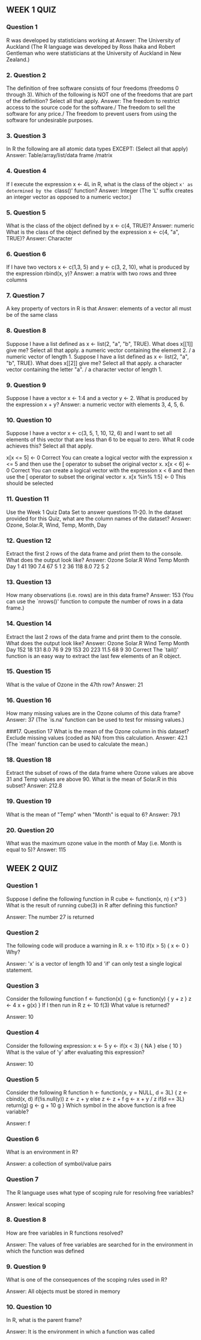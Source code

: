 ## WEEK 1 QUIZ
### Question 1
R was developed by statisticians working at
Answer: The University of Auckland  (The R language was developed by Ross Ihaka and Robert Gentleman who were statisticians at the University of Auckland in New Zealand.)

### 2. Question 2
The definition of free software consists of four freedoms (freedoms 0 through 3). Which of the following is NOT one of the freedoms that are part of the definition? Select all that apply.
Answer: The freedom to restrict access to the source code for the software./ The freedom to sell the software for any price./ The freedom to prevent users from using the software for undesirable purposes.

### 3. Question 3
In R the following are all atomic data types EXCEPT: (Select all that apply)
Answer: Table/array/list/data frame /matrix

### 4. Question 4
If I execute the expression x <- 4L in R, what is the class of the object `x' as determined by the `class()' function?
Answer: Integer (The 'L' suffix creates an integer vector as opposed to a numeric vector.)
### 5. Question 5
What is the class of the object defined by x <- c(4, TRUE)?
Answer: numeric
What is the class of the object defined by the expression x <- c(4, "a", TRUE)? 
Answer: Character

### 6. Question 6
If I have two vectors x <- c(1,3, 5) and y <- c(3, 2, 10), what is produced by the expression rbind(x, y)?
Answer: a matrix with two rows and three columns

### 7. Question 7
A key property of vectors in R is that
Answer: elements of a vector all must be of the same class

### 8. Question 8
Suppose I have a list defined as x <- list(2, "a", "b", TRUE). What does x[[1]] give me? Select all that apply.
a numeric vector containing the element 2. / a numeric vector of length 1.
Suppose I have a list defined as x <- list(2, "a", "b", TRUE). What does x[[2]] give me? Select all that apply.
a character vector containing the letter "a". / a character vector of length 1.

### 9. Question 9
Suppose I have a vector x <- 1:4 and a vector y <- 2. What is produced by the expression x + y?
Answer: a numeric vector with elements 3, 4, 5, 6.

### 10. Question 10
Suppose I have a vector x <- c(3, 5, 1, 10, 12, 6) and I want to set all elements of this vector that are less than 6 to be equal to zero. What R code achieves this? Select all that apply.

x[x <= 5] <- 0
Correct 
You can create a logical vector with the expression x <= 5 and then use the [ operator to subset the original vector x.
x[x < 6] <- 0
Correct 
You can create a logical vector with the expression x < 6 and then use the [ operator to subset the original vector x.
x[x %in% 1:5] <- 0
This should be selected 

### 11. Question 11
Use the Week 1 Quiz Data Set to answer questions 11-20.
In the dataset provided for this Quiz, what are the column names of the dataset?
Answer: Ozone, Solar.R, Wind, Temp, Month, Day

### 12. Question 12
Extract the first 2 rows of the data frame and print them to the console. What does the output look like?
Answer:
  Ozone Solar.R Wind Temp Month Day
1    41     190  7.4   67     5   1
2    36     118  8.0   72     5   2

### 13. Question 13
How many observations (i.e. rows) are in this data frame?
Answer: 153  (You can use the `nrows()' function to compute the number of rows in a data frame.)

### 14. Question 14
Extract the last 2 rows of the data frame and print them to the console. What does the output look like?
Answer:
    Ozone Solar.R Wind Temp Month Day
152    18     131  8.0   76     9  29
153    20     223 11.5   68     9  30
Correct 
The `tail()' function is an easy way to extract the last few elements of an R object.

### 15. Question 15
What is the value of Ozone in the 47th row?
Answer: 21

### 16. Question 16
How many missing values are in the Ozone column of this data frame?
Answer: 37 (The `is.na' function can be used to test for missing values.)

###17. Question 17
What is the mean of the Ozone column in this dataset? Exclude missing values (coded as NA) from this calculation.
Answer: 42.1 (The `mean' function can be used to calculate the mean.)

### 18. Question 18
Extract the subset of rows of the data frame where Ozone values are above 31 and Temp values are above 90. What is the mean of Solar.R in this subset?
Answer: 212.8

### 19. Question 19
What is the mean of "Temp" when "Month" is equal to 6?
Answer: 79.1

### 20. Question 20
What was the maximum ozone value in the month of May (i.e. Month is equal to 5)?
Answer: 115




## WEEK 2 QUIZ
### Question 1
Suppose I define the following function in R
cube <- function(x, n) {
   x^3
 }
What is the result of running cube(3) in R after defining this function?

Answer: The number 27 is returned

### Question 2
The following code will produce a warning in R.
x <- 1:10
if(x > 5) {
        x <- 0
}
Why? 

Answer: 'x' is a vector of length 10 and 'if' can only test a single logical statement.

### Question 3
Consider the following function
f <- function(x) {
        g <- function(y) {
                y + z
        }
        z <- 4
        x + g(x)
}
If I then run in R
z <- 10
f(3)
What value is returned?

Answer: 10

### Question 4
Consider the following expression:
x <- 5
y <- if(x < 3) {
        NA
} else {
        10
}
What is the value of 'y' after evaluating this expression?

Answer: 10

### Question 5
Consider the following R function
h <- function(x, y = NULL, d = 3L) {
        z <- cbind(x, d)
        if(!is.null(y))
                z <- z + y
        else
                z <- z + f
        g <- x + y / z
        if(d == 3L)
                return(g)
        g <- g + 10
        g
}
Which symbol in the above function is a free variable?

Answer: f

### Question 6
What is an environment in R?

Answer: a collection of symbol/value pairs

### Question 7
The R language uses what type of scoping rule for resolving free variables?

Answer: lexical scoping

### 8. Question 8
How are free variables in R functions resolved?

Answer: The values of free variables are searched for in the environment in which the function was defined

### 9. Question 9
What is one of the consequences of the scoping rules used in R?

Answer: All objects must be stored in memory

### 10. Question 10
In R, what is the parent frame?

Answer: It is the environment in which a function was called
